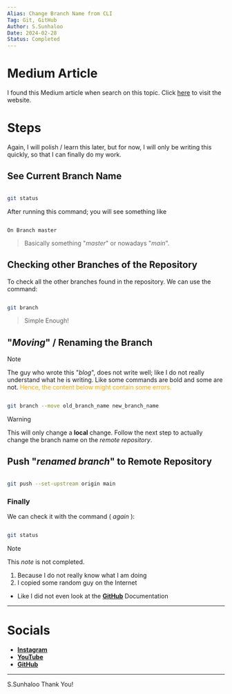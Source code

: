 ```yaml
---
Alias: Change Branch Name from CLI
Tag: Git, GitHub
Author: S.Sunhaloo
Date: 2024-02-28
Status: Completed
---
```


# Medium Article

I found this Medium article when search on this topic. Click [here](https://medium.com/geekculture/how-to-change-the-name-of-the-principal-git-branch-4dd39a620ad8) to visit the website.

# Steps

Again, I will polish / learn this later, but for now, I will only be writing this quickly, so that I can finally do my work.

## See Current Branch Name

```bash

git status

```

After running this command; you will see something like

```console

On Branch master

```

>Basically something "*master*" or nowadays "*main*".

## Checking other Branches of the Repository

To check all the other branches found in the repository. We can use the command:

```bash

git branch

```

>Simple Enough!

## "*Moving*" / Renaming the Branch

>[!note]
>The guy who wrote this "*blog*", does not write well; like I do not really understand what he is writing. Like some commands are bold and some are not. <span style="color: orange">Hence, the content below might contain some errors.</span>

```bash

git branch --move old_branch_name new_branch_name

```

>[!warning]
>This will only change a **local** change. Follow the next step to actually change the branch name on the *remote repository*.


## Push "*renamed branch*" to Remote Repository

```bash

git push --set-upstream origin main

```

### Finally

We can check it with the command ( *again* ):

```bash

git status

```

>[!note]
>This *note* is not completed.
>1. Because I do not really know what I am doing
>2. I copied some random guy on the Internet
>	- Like I did not even look at the **[GitHub](https://docs.github.com/en)** Documentation

---

# Socials

- [**Instagram**](https://www.instagram.com/s.sunhaloo/)
- [**YouTube**](https://www.youtube.com/channel/UCMkQZsuW6eHMhdUObLPSpwg)
- [**GitHub**](https://www.github.com/Sunhaloo)

---

S.Sunhaloo
Thank You!
